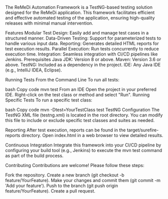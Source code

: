 The ReMeDi Automation Framework is a TestNG-based testing solution designed for the ReMeDi application. This framework facilitates efficient and effective automated testing of the application, ensuring high-quality releases with minimal manual intervention.

Features
Modular Test Design: Easily add and manage test cases in a structured manner.
Data-Driven Testing: Support for parameterized tests to handle various input data.
Reporting: Generates detailed HTML reports for test execution results.
Parallel Execution: Run tests concurrently to reduce execution time.
Integration: Seamless integration with CI/CD pipelines like Jenkins.
Prerequisites
Java JDK: Version 8 or above.
Maven: Version 3.6 or above.
TestNG: Included as a dependency in the project.
IDE: Any Java IDE (e.g., IntelliJ IDEA, Eclipse).

Running Tests
From the Command Line
To run all tests:

bash
Copy code
mvn test
From an IDE
Open the project in your preferred IDE.
Right-click on the test class or method and select "Run".
Running Specific Tests
To run a specific test class:

bash
Copy code
mvn -Dtest=YourTestClass test
TestNG Configuration
The TestNG XML file (testng.xml) is located in the root directory. You can modify this file to include or exclude specific test classes and suites as needed.

Reporting
After test execution, reports can be found in the target/surefire-reports directory. Open index.html in a web browser to view detailed results.

Continuous Integration
Integrate this framework into your CI/CD pipeline by configuring your build tool (e.g., Jenkins) to execute the mvn test command as part of the build process.

Contributing
Contributions are welcome! Please follow these steps:

Fork the repository.
Create a new branch (git checkout -b feature/YourFeature).
Make your changes and commit them (git commit -m 'Add your feature').
Push to the branch (git push origin feature/YourFeature).
Create a pull request.
